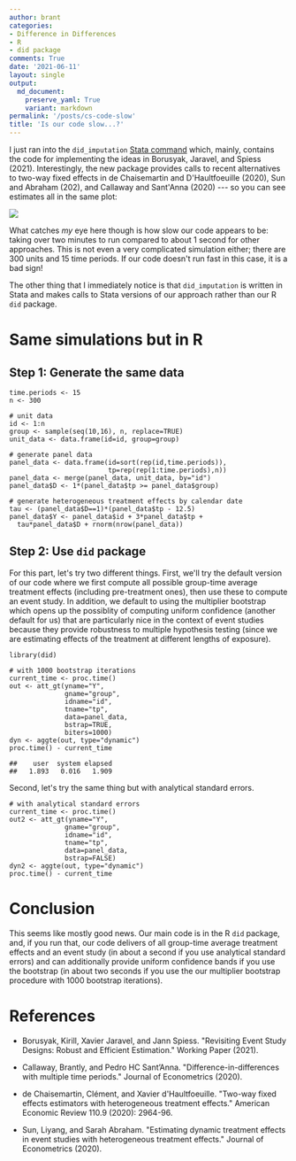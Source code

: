 ```yaml
---
author: brant
categories:
- Difference in Differences
- R
- did package
comments: True
date: '2021-06-11'
layout: single
output:
  md_document:
    preserve_yaml: True
    variant: markdown
permalink: '/posts/cs-code-slow'
title: 'Is our code slow...?'
---
```


I just ran into the `did_imputation` [Stata
command](https://github.com/borusyak/did_imputation) which, mainly,
contains the code for implementing the ideas in Borusyak, Jaravel, and
Spiess (2021). Interestingly, the new package provides calls to recent
alternatives to two-way fixed effects in de Chaisemartin and
D'Haultfoeuille (2020), Sun and Abraham (202), and Callaway and
Sant'Anna (2020) --- so you can see estimates all in the same plot:

![](%22%7B%7B%20site.url%20%7D%7D%7B%7B%20site.baseurl%20%7D%7D/assets/images/cs_slow.jpeg%22)

What catches *my* eye here though is how slow our code appears to be:
taking over two minutes to run compared to about 1 second for other
approaches. This is not even a very complicated simulation either; there
are 300 units and 15 time periods. If our code doesn't run fast in this
case, it is a bad sign!

The other thing that I immediately notice is that `did_imputation` is
written in Stata and makes calls to Stata versions of our approach
rather than our R `did` package.

Same simulations but in R
=========================

Step 1: Generate the same data
------------------------------

``` {.r}
time.periods <- 15
n <- 300

# unit data
id <- 1:n
group <- sample(seq(10,16), n, replace=TRUE)
unit_data <- data.frame(id=id, group=group)

# generate panel data
panel_data <- data.frame(id=sort(rep(id,time.periods)),
                         tp=rep(rep(1:time.periods),n))
panel_data <- merge(panel_data, unit_data, by="id")
panel_data$D <- 1*(panel_data$tp >= panel_data$group)

# generate heterogeneous treatment effects by calendar date
tau <- (panel_data$D==1)*(panel_data$tp - 12.5)
panel_data$Y <- panel_data$id + 3*panel_data$tp +
  tau*panel_data$D + rnorm(nrow(panel_data))
```

Step 2: Use `did` package
-------------------------

For this part, let's try two different things. First, we'll try the
default version of our code where we first compute all possible
group-time average treatment effects (including pre-treatment ones),
then use these to compute an event study. In addition, we default to
using the multiplier bootstrap which opens up the possiblity of
computing uniform confidence (another default for us) that are
particularly nice in the context of event studies because they provide
robustness to multiple hypothesis testing (since we are estimating
effects of the treatment at different lengths of exposure).

``` {.r}
library(did)

# with 1000 bootstrap iterations
current_time <- proc.time()
out <- att_gt(yname="Y",
              gname="group",
              idname="id",
              tname="tp",
              data=panel_data,
              bstrap=TRUE,
              biters=1000)
dyn <- aggte(out, type="dynamic")
proc.time() - current_time
```

    ##    user  system elapsed 
    ##   1.893   0.016   1.909

Second, let's try the same thing but with analytical standard errors.

    # with analytical standard errors
    current_time <- proc.time()
    out2 <- att_gt(yname="Y",
                  gname="group",
                  idname="id",
                  tname="tp",
                  data=panel_data,
                  bstrap=FALSE)
    dyn2 <- aggte(out, type="dynamic")
    proc.time() - current_time

Conclusion
==========

This seems like mostly good news. Our main code is in the R `did`
package, and, if you run that, our code delivers of all group-time
average treatment effects and an event study (in about a second if you
use analytical standard errors) and can additionally provide uniform
confidence bands if you use the bootstrap (in about two seconds if you
use the our multiplier bootstrap procedure with 1000 bootstrap
iterations).

References
==========

-   Borusyak, Kirill, Xavier Jaravel, and Jann Spiess. "Revisiting Event
    Study Designs: Robust and Efficient Estimation." Working Paper
    (2021).

-   Callaway, Brantly, and Pedro HC Sant’Anna.
    "Difference-in-differences with multiple time periods." Journal of
    Econometrics (2020).

-   de Chaisemartin, Clément, and Xavier d'Haultfoeuille. "Two-way fixed
    effects estimators with heterogeneous treatment effects." American
    Economic Review 110.9 (2020): 2964-96.

-   Sun, Liyang, and Sarah Abraham. "Estimating dynamic treatment
    effects in event studies with heterogeneous treatment effects."
    Journal of Econometrics (2020).
